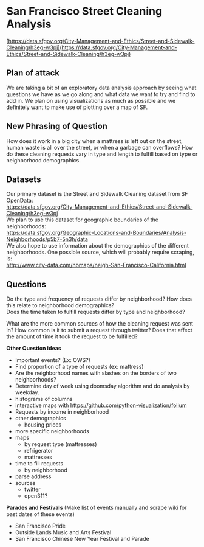 # San Francisco Street Cleaning Analysis  

[https://data.sfgov.org/City-Management-and-Ethics/Street-and-Sidewalk-Cleaning/h3eg-w3pj](https://data.sfgov.org/City-Management-and-Ethics/Street-and-Sidewalk-Cleaning/h3eg-w3pj)  

## Plan of attack  
We are taking a bit of an exploratory data analysis approach by seeing what questions we have as we go along and what data we want to try and find to add in. We plan on using visualizations as much as possible and we definitely want to make use of plotting over a map of SF.  

## New Phrasing of Question
How does it work in a big city when a mattress is left out on the street, human waste is all over the street, or when a garbage can overflows? How do these cleaning requests vary in type and length to fulfill based on type or neighborhood demographics. 

## Datasets  
Our primary dataset is the Street and Sidewalk Cleaning dataset from SF OpenData:  
https://data.sfgov.org/City-Management-and-Ethics/Street-and-Sidewalk-Cleaning/h3eg-w3pj   
We plan to use this dataset for geographic boundaries of the neighborhoods:  
https://data.sfgov.org/Geographic-Locations-and-Boundaries/Analysis-Neighborhoods/p5b7-5n3h/data   
We also hope to use information about the demographics of the different neighborhoods. One possible source, which will probably require scraping, is:  
http://www.city-data.com/nbmaps/neigh-San-Francisco-California.html  


## Questions  
Do the type and frequency of requests differ by neighborhood? How does this relate to neighborhood demographics?  
Does the time taken to fulfill requests differ by type and neighborhood?  

What are the more common sources of how the cleaning request was sent in? How common is it to submit a request through twitter? Does that affect the amount of time it took the request to be fulfilled?  





**Other Question ideas**  
- Important events? (Ex: OWS?)
- Find proportion of a type of requests (ex: mattress)  
- Are the neighborhood names with slashes on the borders of two neighborhoods?  
- Determine day of week using doomsday algorithm and do analysis by weekday.  
- histograms of columns
- interactive maps with https://github.com/python-visualization/folium
- Requests by income in neighborhood
- other demographics
    - housing prices
- more specific neighborhoods
- maps
    - by request type (mattresses)
    - refrigerator
    - mattresses
- time to fill requests
    - by neighborhood
- parse address
- sources
    - twitter
    - open311?
    
**Parades and Festivals**
(Make list of events manually and scrape wiki for past dates of these events)
- San Francisco Pride
- Outside Lands Music and Arts Festival
- San Francisco Chinese New Year Festival and Parade


